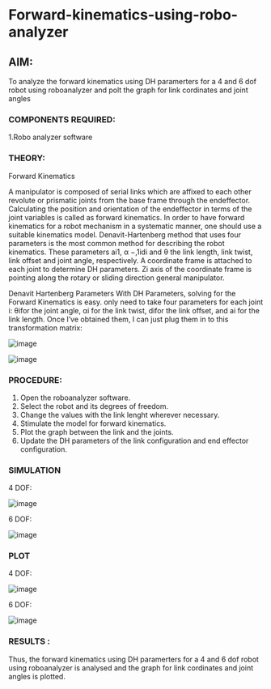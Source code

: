 # Forward-kinematics-using-robo-analyzer

## AIM: 
To analyze the forward kinematics using DH paramerters for a 4 and 6 dof robot using roboanalyzer and polt the graph for link cordinates and joint angles
### COMPONENTS REQUIRED:
1.Robo analyzer software  


### THEORY: 
  
Forward Kinematics

A manipulator is composed of serial links which are affixed to each other revolute or prismatic joints from the base frame through the endeffector. 
Calculating the position and orientation of the endeffector in terms of the joint variables is called as forward kinematics. 
In order to have forward kinematics for a robot mechanism in a systematic manner, one should use a suitable kinematics model. 
Denavit-Hartenberg method that uses four parameters is the most common method for describing the robot kinematics. 
These parameters ai1, α −,1idi and θ the link length, link twist, link offset and joint angle, respectively. 
A coordinate frame is attached to each joint to determine DH parameters. Zi axis of the coordinate frame is pointing along the rotary or sliding direction general manipulator.

Denavit Hartenberg Parameters
With DH Parameters, solving for the Forward Kinematics is easy.  only need to take four parameters for each joint 
i: θifor the joint angle, 
αi for the link twist, 
difor the link offset, and 
ai for the link length. Once I’ve obtained them, I can just plug them in to this transformation matrix:


![image](https://user-images.githubusercontent.com/36288975/170172719-ed7befc9-2894-4344-bfd5-be831bb05308.png)

 ![image](https://user-images.githubusercontent.com/36288975/170172766-b8aeb788-7fd7-4de7-b340-f04656707ebd.png)

 

### PROCEDURE:
1. Open the roboanalyzer software.
2. Select the robot and its degrees of freedom.
3. Change the values with the link lenght wherever necessary.
4. Stimulate the model for forward kinematics.
5. Plot the graph between the link and the joints.
6. Update the DH parameters of the link configuration and end effector configuration.


### SIMULATION 

4 DOF:

![image](https://github.com/Naadira/Forward-kinematics-using-robot-analyzer/assets/128135126/711c6f0c-bb75-4997-abb2-ee9d097b6fb3)

6 DOF:

![image](https://github.com/Naadira/Forward-kinematics-using-robot-analyzer/assets/128135126/a061c085-fd36-4f6a-8c45-fa7bc821f83a)
  
 ### PLOT 
 
 4 DOF:
 
 ![image](https://github.com/Naadira/Forward-kinematics-using-robot-analyzer/assets/128135126/9d7e34a3-34a6-4357-8e9c-4771bb9b97f7)


6 DOF:

![image](https://github.com/Naadira/Forward-kinematics-using-robot-analyzer/assets/128135126/f63cac00-f707-45fb-bd3f-19d7f954d41b)


### RESULTS :  
Thus, the forward kinematics using DH paramerters for a 4 and 6 dof robot using roboanalyzer is analysed and the graph for link cordinates and joint angles is plotted.


